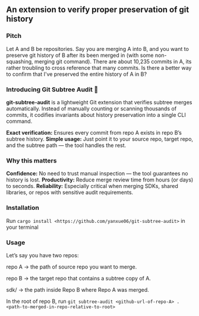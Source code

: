## An extension to verify proper preservation of git history 

### Pitch

Let A and B be repositories. Say you are merging A into B, and you want to preserve git history of B after its been merged in (with some non-squashing, merging git command). There are about 10,235 commits in A, its rather troubling to cross reference that many commits. Is there a better way to confirm that I've preserved the entire history of A in B? 

### Introducing Git Subtree Audit 🌲

**git-subtree-audit** is a lightweight Git extension that verifies subtree merges automatically. Instead of manually counting or scanning thousands of commits, it codifies invariants about history preservation into a single CLI command.

**Exact verification:** Ensures every commit from repo A exists in repo B’s subtree history.
**Simple usage:** Just point it to your source repo, target repo, and the subtree path — the tool handles the rest.

### Why this matters

**Confidence:** No need to trust manual inspection — the tool guarantees no history is lost.
**Productivity:** Reduce merge review time from hours (or days) to seconds.
**Reliability:** Especially critical when merging SDKs, shared libraries, or repos with sensitive audit requirements.


### Installation 

Run ```cargo install <https://github.com/yanxue06/git-subtree-audit>``` in your terminal 

### Usage

Let’s say you have two repos:

repo A → the path of source repo you want to merge.

repo B → the target repo that contains a subtree copy of A.

sdk/ → the path inside Repo B where Repo A was merged.

In the root of repo B, run ```git subtree-audit <github-url-of-repo-A> . <path-to-merged-in-repo-relative-to-root>```